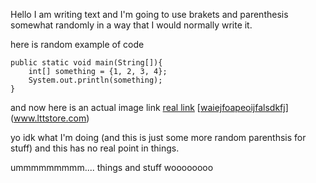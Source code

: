 Hello I am writing text and I'm going to use brakets and parenthesis somewhat randomly in a way that I would normally write it.

here is random example of code 
```
public static void main(String[]){
    int[] something = {1, 2, 3, 4};
    System.out.println(something);
}
```

and now here is an actual image link
[real link](https://thisisanimage.html)
[[waiejfoapeoijfalsdkfj](hasdfasfweijfoa)](www.lttstore.com)

yo idk what I'm doing (and this is just some more random parenthsis for stuff)
and this has no real point in things.

ummmmmmmmm....
things and stuff woooooooo
